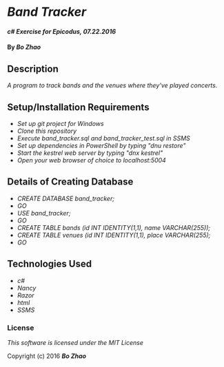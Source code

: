 # _Band Tracker_

#### _c# Exercise for Epicodus, 07.22.2016_

#### By _**Bo Zhao**_

## Description

_A program to track bands and the venues where they've played concerts._

## Setup/Installation Requirements

* _Set up git project for Windows_
* _Clone this repository_
* _Execute band_tracker.sql and band_tracker_test.sql in SSMS_
* _Set up dependencies in PowerShell by typing "dnu restore"_
* _Start the kestrel web server by typing "dnx kestrel"_
* _Open your web browser of choice to localhost:5004_

## Details of Creating Database
* _CREATE DATABASE band_tracker;_
* _GO_
* _USE band_tracker;_
* _GO_
* _CREATE TABLE bands (id INT IDENTITY(1,1), name VARCHAR(255));_
* _CREATE TABLE venues (id INT IDENTITY(1,1), place VARCHAR(255);_
* _GO_

## Technologies Used

* _c#_
* _Nancy_
* _Razor_
* _html_
* _SSMS_

### License

*This software is licensed under the MIT License*

Copyright (c) 2016 **_Bo Zhao_**
